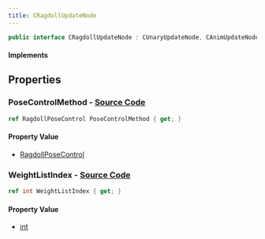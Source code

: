 ```yaml
---
title: CRagdollUpdateNode
---
```


```csharp
public interface CRagdollUpdateNode : CUnaryUpdateNode, CAnimUpdateNodeBase, ISchemaClass<CAnimUpdateNodeBase>, ISchemaClass<CUnaryUpdateNode>, ISchemaClass<CRagdollUpdateNode>, ISchemaField, ISchemaClass, INativeHandle
```

#### Implements

## Properties

### **PoseControlMethod** - [Source Code](https://github.com/swiftly-solution/swiftlys2/blob/main/managed/src/SwiftlyS2.Generated/Schemas/Interfaces/CRagdollUpdateNode.cs#L18)

```csharp
ref RagdollPoseControl PoseControlMethod { get; }
```

#### Property Value

- [RagdollPoseControl](/docs/api/shared/schemadefinitions/ragdollposecontrol)

### **WeightListIndex** - [Source Code](https://github.com/swiftly-solution/swiftlys2/blob/main/managed/src/SwiftlyS2.Generated/Schemas/Interfaces/CRagdollUpdateNode.cs#L16)

```csharp
ref int WeightListIndex { get; }
```

#### Property Value

- [int](https://learn.microsoft.com/dotnet/api/system.int32)


